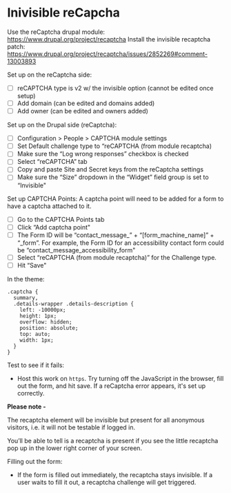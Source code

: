 # Inivisible reCapcha

Use the reCaptcha drupal module: https://www.drupal.org/project/recaptcha
Install the invisible recaptcha patch: https://www.drupal.org/project/recaptcha/issues/2852269#comment-13003893

Set up on the reCaptcha side: 

- [ ] reCAPTCHA type is v2 w/ the invisible option (cannot be edited once setup)
- [ ] Add domain (can be edited and domains added)
- [ ] Add owner (can be edited and owners added)

Set up on the Drupal side (reCaptcha):
- [ ] Configuration > People > CAPTCHA module settings
- [ ] Set Default challenge type to “reCAPTCHA (from module recaptcha)
- [ ] Make sure the “Log wrong responses” checkbox is checked
- [ ] Select “reCAPTCHA” tab
- [ ] Copy and paste Site and Secret keys from the reCaptcha settings 
- [ ] Make sure the “Size” dropdown in the “Widget” field group is set to “Invisible"

Set up CAPTCHA Points: A captcha point will need to be added for a form to have a captcha attached to it. 
- [ ] Go to the CAPTCHA Points tab
- [ ] Click “Add captcha point"
- [ ] The Form ID will be “contact_message_” + “[form_machine_name]” + “_form”. For example, the Form ID for an accessibility contact form could be “contact_message_accessibility_form"
- [ ] Select “reCAPTCHA (from module recaptcha)” for the Challenge type.
- [ ] Hit “Save"

In the theme: 
```
.captcha {
  summary,
  .details-wrapper .details-description {
    left: -10000px;
    height: 1px;
    overflow: hidden;
    position: absolute;
    top: auto;
    width: 1px;
  }
}
```

Test to see if it fails:

- Host this work on `https`. Try turning off the JavaScript in the browser, fill out the form, and hit save. If a reCaptcha error appears, it's set up correctly.

**Please note -** 

The recaptcha element will be invisible but present for all anonymous visitors, i.e. it will not be testable if logged in. 

You’ll be able to tell is a recaptcha is present if you see the little recaptcha pop up in the lower right corner of your screen.

Filling out the form:
* If the form is filled out immediately, the recaptcha stays invisible. If a user waits to fill it out, a recaptcha challenge will get triggered.
